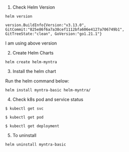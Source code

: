 1. Check Helm Version

```
helm version

version.BuildInfo{Version:"v3.13.0", GitCommit:"825e86f6a7a38cef1112bfa606e4127a706749b1", GitTreeState:"clean", GoVersion:"go1.21.1"}

```

I am using above version

2. Create Helm Charts

```
helm create helm-myntra 

```

3. Install the helm chart

Run the helm command below:
```
helm install myntra-basic helm-myntra/

```

4. Check k8s pod and service status
```
$ kubectl get svc

$ kubectl get pod

$ kubectl get deployment

```

5. To uninstall

```
helm uninstall myntra-basic 

```